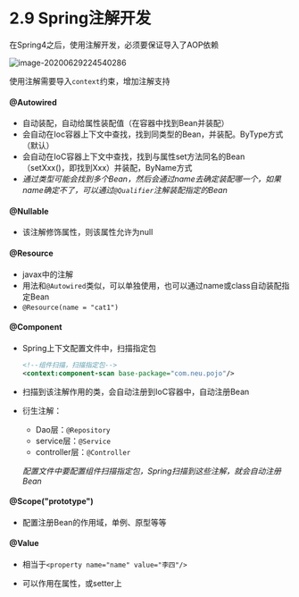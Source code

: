 # 2.9 Spring注解开发

在Spring4之后，使用注解开发，必须要保证导入了AOP依赖

![image-20200629224540286](https://images.shiguangping.com/imgs/20200629224540.png)

使用注解需要导入`context`约束，增加注解支持



#### @Autowired

- 自动装配，自动给属性装配值（在容器中找到Bean并装配）
- 会自动在Ioc容器上下文中查找，找到同类型的Bean，并装配。ByType方式（默认）
- 会自动在IoC容器上下文中查找，找到与属性set方法同名的Bean（setXxx()，即找到Xxx）并装配，ByName方式
- *通过类型可能会找到多个Bean，然后会通过name去确定装配哪一个，如果name确定不了，可以通过`@Qualifier`注解装配指定的Bean*



#### @Nullable

- 该注解修饰属性，则该属性允许为null



#### @Resource

- javax中的注解
- 用法和`@Autowired`类似，可以单独使用，也可以通过name或class自动装配指定Bean
- `@Resource(name = "cat1")`



#### @Component

- Spring上下文配置文件中，扫描指定包

  ```xml
  <!--组件扫描，扫描指定包-->
  <context:component-scan base-package="com.neu.pojo"/>
  ```

- 扫描到该注解作用的类，会自动注册到IoC容器中，自动注册Bean

- 衍生注解：

  - Dao层：`@Repository`
  - service层：`@Service`
  - controller层：`@Controller`

  *配置文件中要配置组件扫描指定包，Spring扫描到这些注解，就会自动注册Bean*



#### @Scope("prototype")

- 配置注册Bean的作用域，单例、原型等等



#### @Value

- 相当于`<property name="name" value="李四"/>`

- 可以作用在属性，或setter上

